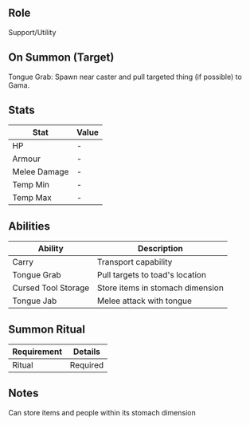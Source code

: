 ## Role
Support/Utility

## On Summon (Target)
Tongue Grab: Spawn near caster and pull targeted thing (if possible) to Gama.

## Stats
| Stat | Value |
|------|--------|
| HP | - |
| Armour | - |
| Melee Damage | - |
| Temp Min | - |
| Temp Max | - |

## Abilities
| Ability | Description |
|---------|-------------|
| Carry | Transport capability |
| Tongue Grab | Pull targets to toad's location |
| Cursed Tool Storage | Store items in stomach dimension |
| Tongue Jab | Melee attack with tongue |

## Summon Ritual
| Requirement | Details |
|-------------|---------|
| Ritual | Required |

## Notes
Can store items and people within its stomach dimension